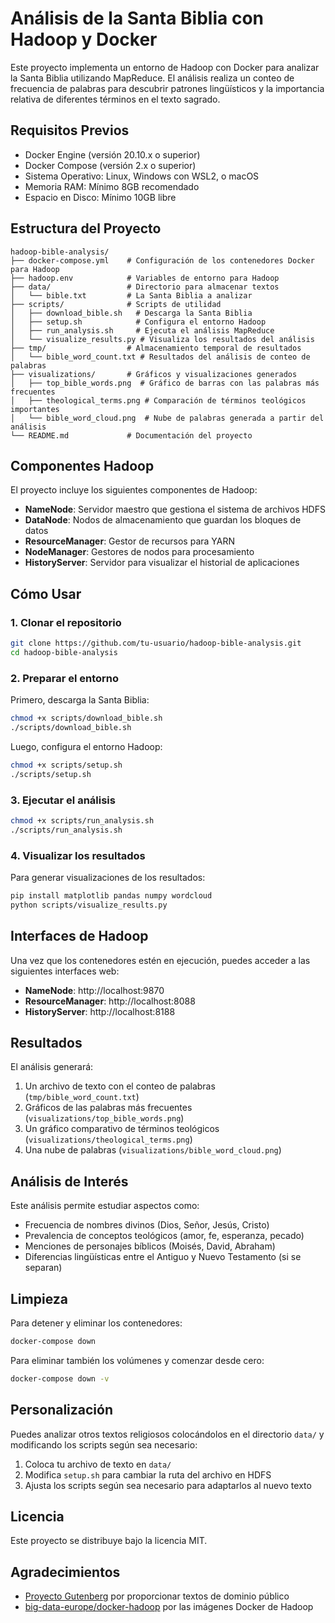 # Análisis de la Santa Biblia con Hadoop y Docker

Este proyecto implementa un entorno de Hadoop con Docker para analizar la Santa Biblia utilizando MapReduce. El análisis realiza un conteo de frecuencia de palabras para descubrir patrones lingüísticos y la importancia relativa de diferentes términos en el texto sagrado.

## Requisitos Previos

- Docker Engine (versión 20.10.x o superior)
- Docker Compose (versión 2.x o superior)
- Sistema Operativo: Linux, Windows con WSL2, o macOS
- Memoria RAM: Mínimo 8GB recomendado
- Espacio en Disco: Mínimo 10GB libre

## Estructura del Proyecto

```
hadoop-bible-analysis/
├── docker-compose.yml    # Configuración de los contenedores Docker para Hadoop
├── hadoop.env            # Variables de entorno para Hadoop
├── data/                 # Directorio para almacenar textos
│   └── bible.txt         # La Santa Biblia a analizar
├── scripts/              # Scripts de utilidad
│   ├── download_bible.sh   # Descarga la Santa Biblia
│   ├── setup.sh            # Configura el entorno Hadoop
│   ├── run_analysis.sh     # Ejecuta el análisis MapReduce
│   └── visualize_results.py # Visualiza los resultados del análisis
├── tmp/                  # Almacenamiento temporal de resultados
│   └── bible_word_count.txt # Resultados del análisis de conteo de palabras
├── visualizations/       # Gráficos y visualizaciones generados
│   ├── top_bible_words.png  # Gráfico de barras con las palabras más frecuentes
│   ├── theological_terms.png # Comparación de términos teológicos importantes
│   └── bible_word_cloud.png  # Nube de palabras generada a partir del análisis
└── README.md             # Documentación del proyecto
```

## Componentes Hadoop

El proyecto incluye los siguientes componentes de Hadoop:

- **NameNode**: Servidor maestro que gestiona el sistema de archivos HDFS
- **DataNode**: Nodos de almacenamiento que guardan los bloques de datos
- **ResourceManager**: Gestor de recursos para YARN
- **NodeManager**: Gestores de nodos para procesamiento
- **HistoryServer**: Servidor para visualizar el historial de aplicaciones

## Cómo Usar

### 1. Clonar el repositorio

```bash
git clone https://github.com/tu-usuario/hadoop-bible-analysis.git
cd hadoop-bible-analysis
```

### 2. Preparar el entorno

Primero, descarga la Santa Biblia:

```bash
chmod +x scripts/download_bible.sh
./scripts/download_bible.sh
```

Luego, configura el entorno Hadoop:

```bash
chmod +x scripts/setup.sh
./scripts/setup.sh
```

### 3. Ejecutar el análisis

```bash
chmod +x scripts/run_analysis.sh
./scripts/run_analysis.sh
```

### 4. Visualizar los resultados

Para generar visualizaciones de los resultados:

```bash
pip install matplotlib pandas numpy wordcloud
python scripts/visualize_results.py
```

## Interfaces de Hadoop

Una vez que los contenedores estén en ejecución, puedes acceder a las siguientes interfaces web:

- **NameNode**: http://localhost:9870
- **ResourceManager**: http://localhost:8088
- **HistoryServer**: http://localhost:8188

## Resultados

El análisis generará:

1. Un archivo de texto con el conteo de palabras (`tmp/bible_word_count.txt`)
2. Gráficos de las palabras más frecuentes (`visualizations/top_bible_words.png`)
3. Un gráfico comparativo de términos teológicos (`visualizations/theological_terms.png`)
4. Una nube de palabras (`visualizations/bible_word_cloud.png`)

## Análisis de Interés

Este análisis permite estudiar aspectos como:

- Frecuencia de nombres divinos (Dios, Señor, Jesús, Cristo)
- Prevalencia de conceptos teológicos (amor, fe, esperanza, pecado)
- Menciones de personajes bíblicos (Moisés, David, Abraham)
- Diferencias lingüísticas entre el Antiguo y Nuevo Testamento (si se separan)

## Limpieza

Para detener y eliminar los contenedores:

```bash
docker-compose down
```

Para eliminar también los volúmenes y comenzar desde cero:

```bash
docker-compose down -v
```

## Personalización

Puedes analizar otros textos religiosos colocándolos en el directorio `data/` y modificando los scripts según sea necesario:

1. Coloca tu archivo de texto en `data/`
2. Modifica `setup.sh` para cambiar la ruta del archivo en HDFS
3. Ajusta los scripts según sea necesario para adaptarlos al nuevo texto

## Licencia

Este proyecto se distribuye bajo la licencia MIT.

## Agradecimientos

- [Proyecto Gutenberg](https://www.gutenberg.org/) por proporcionar textos de dominio público
- [big-data-europe/docker-hadoop](https://github.com/big-data-europe/docker-hadoop) por las imágenes Docker de Hadoop